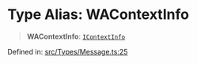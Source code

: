 # Type Alias: WAContextInfo

> **WAContextInfo**: [`IContextInfo`](../namespaces/proto/interfaces/IContextInfo.md)

Defined in: [src/Types/Message.ts:25](https://github.com/Fokusdotid/bail/blob/3856b89f13bbe82f2e10396a28cd4ef2089de845/src/Types/Message.ts#L25)
